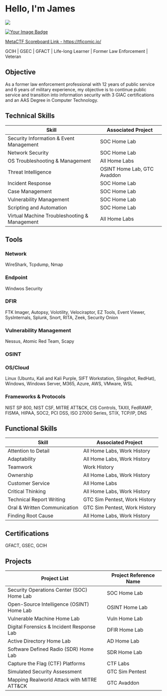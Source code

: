 # Hello, I'm James
<a href="https://linkedin.com/in/jgnolen"><img src="https://img.shields.io/badge/-LinkedIn-0072b1?&style=for-the-badge&logo=linkedin&logoColor=white" /></a>

<a href="https://tryhackme.com/p/c0ff33st41n"><img src="https://tryhackme-badges.s3.amazonaws.com/c0ff33st41n.png" alt="Your Image Badge" />

MetaCTF Scoreboard Link - https://tficomic.io/

GCIH | GSEC | GFACT | Life-long Learner | Former Law Enforcement | Veteran

## Objective

As a former law enforcement professional with 12 years of public service and 6 years of military experience, my objective is to continue public service and transition into information security with 3 GIAC certifications and an AAS Degree in Computer Technology.

## Technical Skills

| Skill                                         | Associated Project           |
|-----------------------------------------------|------------------------------|
| Security Information & Event Management       | SOC Home Lab                 |
| Network Security                              | SOC Home Lab                 |
| OS Troubleshooting & Management               | All Home Labs                |
| Threat Intelligence                           | OSINT Home Lab, GTC Avaddon  |
| Incident Response                             | SOC Home Lab                 |
| Case Management                               | SOC Home Lab                 |
| Vulnerability Management                      | SOC Home Lab                 |
| Scripting and Automation                      | SOC Home Lab                 |
| Virtual Machine Troubleshooting & Management  | All Home Labs                |

## Tools

### Network
WireShark, Tcpdump, Nmap

### Endpoint
Windwos Security

### DFIR
FTK Imager, Autopsy, Volotility, Velociraptor, EZ Tools, Event Viewer, SysInternals, Splunk, Snort, RITA, Zeek, Security Onion

### Vulnerability Management
Nessus, Atomic Red Team, Scapy

### OSINT

### OS/Cloud
Linux (Ubuntu, Kali and Kali Purple, SIFT Workstation, Slingshot, RedHat), Windows, Windows Server, M365, Azure, AWS, VMware, WSL

### Frameworks & Protocols
NIST SP 800, NIST CSF, MITRE ATT&CK, CIS Controls, TAXII, FedRAMP, FISMA, HIPAA, SOC2, PCI DSS, ISO 27000 Series, STIX, TCP/IP, DNS

## Functional Skills
| Skill                                         | Associated Project           |
|-----------------------------------------------|------------------------------|
| Attention to Detail                           | All Home Labs, Work History  |
| Adaptability                                  | All Home Labs, Work History  |
| Teamwork                                      | Work History                 |
| Ownership                                     | All Home Labs, Work History  | 
| Customer Service                              | All Home Labs                |
| Critical Thinking                             | All Home Labs, Work History  |
| Technical Report Writing                      | GTC Sim Pentest, Work History|
| Oral & Written Communication                  | GTC Sim Pentest, Work History|
| Finding Root Cause                            | All Home Labs, Work History  |

## Certifications
GFACT, GSEC, GCIH

## Projects
| Project List                                  | Project Reference Name       |
|-----------------------------------------------|------------------------------|
| Security Operations Center (SOC) Home Lab     | SOC Home Lab                 |
| Open-Source Intelligence (OSINT) Home Lab     | OSINT Home Lab               |
| Vulnerable Machine Home Lab                   | Vuln Home Lab                |
| Digital Forensics & Incident Response Lab     | DFIR Home Lab                |
| Active Directory Home Lab                     | AD Home Lab                  |
| Software Defined Radio (SDR) Home Lab         | SDR Home Lab                 |
| Capture the Flag (CTF) Platforms              | CTF Labs                     |
| Simulated Security Assessment                 | GTC Sim Pentest              |
| Mapping Realworld Attack with MITRE ATT&CK    | GTC Avaddon                  |

